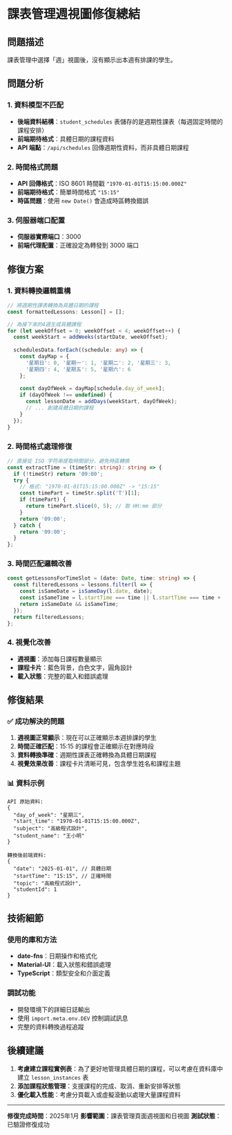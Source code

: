 # 課表管理週視圖修復總結

## 問題描述
課表管理中選擇「週」視圖後，沒有顯示出本週有排課的學生。

## 問題分析

### 1. 資料模型不匹配
- **後端資料結構**：`student_schedules` 表儲存的是週期性課表（每週固定時間的課程安排）
- **前端期待格式**：具體日期的課程資料
- **API 端點**：`/api/schedules` 回傳週期性資料，而非具體日期課程

### 2. 時間格式問題
- **API 回傳格式**：ISO 8601 時間戳 `"1970-01-01T15:15:00.000Z"`
- **前端期待格式**：簡單時間格式 `"15:15"`
- **時區問題**：使用 `new Date()` 會造成時區轉換錯誤

### 3. 伺服器端口配置
- **伺服器實際端口**：3000
- **前端代理配置**：正確設定為轉發到 3000 端口

## 修復方案

### 1. 資料轉換邏輯重構
```typescript
// 將週期性課表轉換為具體日期的課程
const formattedLessons: Lesson[] = [];

// 為接下來的4週生成具體課程
for (let weekOffset = 0; weekOffset < 4; weekOffset++) {
  const weekStart = addWeeks(startDate, weekOffset);
  
  schedulesData.forEach((schedule: any) => {
    const dayMap = {
      '星期日': 0, '星期一': 1, '星期二': 2, '星期三': 3,
      '星期四': 4, '星期五': 5, '星期六': 6
    };
    
    const dayOfWeek = dayMap[schedule.day_of_week];
    if (dayOfWeek !== undefined) {
      const lessonDate = addDays(weekStart, dayOfWeek);
      // ... 創建具體日期的課程
    }
  });
}
```

### 2. 時間格式處理修復
```typescript
// 直接從 ISO 字符串提取時間部分，避免時區轉換
const extractTime = (timeStr: string): string => {
  if (!timeStr) return '09:00';
  try {
    // 格式: "1970-01-01T15:15:00.000Z" -> "15:15"
    const timePart = timeStr.split('T')[1];
    if (timePart) {
      return timePart.slice(0, 5); // 取 HH:mm 部分
    }
    return '09:00';
  } catch {
    return '09:00';
  }
};
```

### 3. 時間匹配邏輯改善
```typescript
const getLessonsForTimeSlot = (date: Date, time: string) => {
  const filteredLessons = lessons.filter(l => {
    const isSameDate = isSameDay(l.date, date);
    const isSameTime = l.startTime === time || l.startTime === time + ':00';
    return isSameDate && isSameTime;
  });
  return filteredLessons;
};
```

### 4. 視覺化改善
- **週視圖**：添加每日課程數量顯示
- **課程卡片**：藍色背景，白色文字，圓角設計
- **載入狀態**：完整的載入和錯誤處理

## 修復結果

### ✅ 成功解決的問題
1. **週視圖正常顯示**：現在可以正確顯示本週排課的學生
2. **時間正確匹配**：15:15 的課程會正確顯示在對應時段
3. **資料轉換準確**：週期性課表正確轉換為具體日期課程
4. **視覺效果改善**：課程卡片清晰可見，包含學生姓名和課程主題

### 📊 資料示例
```
API 原始資料:
{
  "day_of_week": "星期三",
  "start_time": "1970-01-01T15:15:00.000Z",
  "subject": "高級程式設計",
  "student_name": "王小明"
}

轉換後前端資料:
{
  "date": "2025-01-01", // 具體日期
  "startTime": "15:15", // 正確時間
  "topic": "高級程式設計",
  "studentId": 1
}
```

## 技術細節

### 使用的庫和方法
- **date-fns**：日期操作和格式化
- **Material-UI**：載入狀態和錯誤處理
- **TypeScript**：類型安全和介面定義

### 調試功能
- 開發環境下的詳細日誌輸出
- 使用 `import.meta.env.DEV` 控制調試訊息
- 完整的資料轉換過程追蹤

## 後續建議

1. **考慮建立課程實例表**：為了更好地管理具體日期的課程，可以考慮在資料庫中建立 `lesson_instances` 表
2. **添加課程狀態管理**：支援課程的完成、取消、重新安排等狀態
3. **優化載入性能**：考慮分頁載入或虛擬滾動以處理大量課程資料

---

**修復完成時間**：2025年1月
**影響範圍**：課表管理頁面週視圖和日視圖
**測試狀態**：已驗證修復成功 
